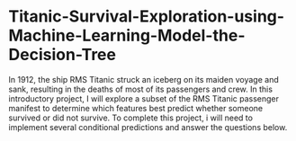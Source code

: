 # Titanic-Survival-Exploration-using-Machine-Learning-Model-the-Decision-Tree
In 1912, the ship RMS Titanic struck an iceberg on its maiden voyage and sank, resulting in the deaths of most of its passengers and crew. In this introductory project, I will explore a subset of the RMS Titanic passenger manifest to determine which features best predict whether someone survived or did not survive. To complete this project, i will need to implement several conditional predictions and answer the questions below.
